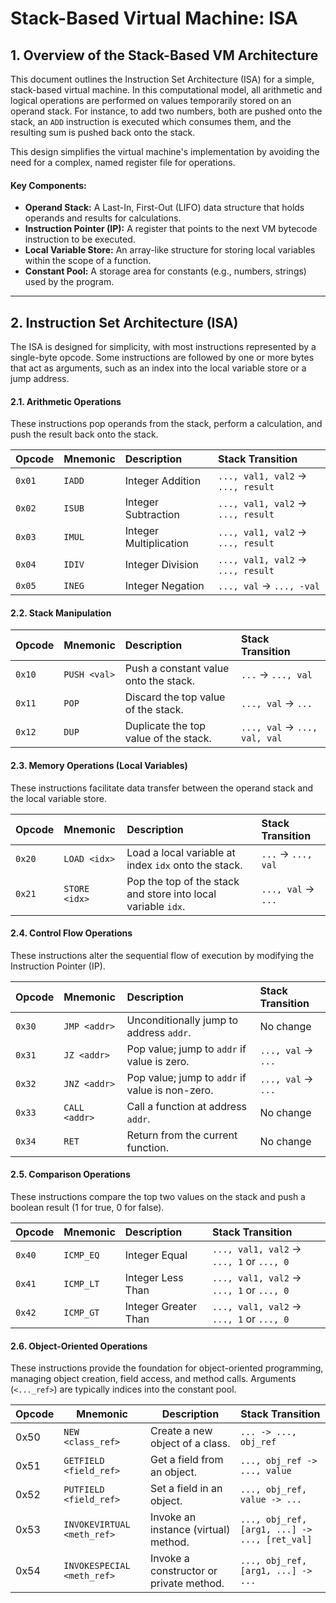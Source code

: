 # Stack-Based Virtual Machine: ISA

## 1. Overview of the Stack-Based VM Architecture

This document outlines the Instruction Set Architecture (ISA) for a simple, stack-based virtual machine. In this computational model, all arithmetic and logical operations are performed on values temporarily stored on an operand stack. For instance, to add two numbers, both are pushed onto the stack, an `ADD` instruction is executed which consumes them, and the resulting sum is pushed back onto the stack.

This design simplifies the virtual machine's implementation by avoiding the need for a complex, named register file for operations.

#### Key Components:

- **Operand Stack:** A Last-In, First-Out (LIFO) data structure that holds operands and results for calculations.
- **Instruction Pointer (IP):** A register that points to the next VM bytecode instruction to be executed.
- **Local Variable Store:** An array-like structure for storing local variables within the scope of a function.
- **Constant Pool:** A storage area for constants (e.g., numbers, strings) used by the program.

---

## 2. Instruction Set Architecture (ISA)

The ISA is designed for simplicity, with most instructions represented by a single-byte opcode. Some instructions are followed by one or more bytes that act as arguments, such as an index into the local variable store or a jump address.

#### 2.1. Arithmetic Operations

These instructions pop operands from the stack, perform a calculation, and push the result back onto the stack.

| Opcode | Mnemonic | Description            | Stack Transition                   |
| :----- | :------- | :--------------------- | :--------------------------------- |
| `0x01` | `IADD`   | Integer Addition       | `..., val1, val2` -> `..., result` |
| `0x02` | `ISUB`   | Integer Subtraction    | `..., val1, val2` -> `..., result` |
| `0x03` | `IMUL`   | Integer Multiplication | `..., val1, val2` -> `..., result` |
| `0x04` | `IDIV`   | Integer Division       | `..., val1, val2` -> `..., result` |
| `0x05` | `INEG`   | Integer Negation       | `..., val` -> `..., -val`          |

#### 2.2. Stack Manipulation

| Opcode | Mnemonic     | Description                           | Stack Transition              |
| :----- | :----------- | :------------------------------------ | :---------------------------- |
| `0x10` | `PUSH <val>` | Push a constant value onto the stack. | `...` -> `..., val`           |
| `0x11` | `POP`        | Discard the top value of the stack.   | `..., val` -> `...`           |
| `0x12` | `DUP`        | Duplicate the top value of the stack. | `..., val` -> `..., val, val` |

#### 2.3. Memory Operations (Local Variables)

These instructions facilitate data transfer between the operand stack and the local variable store.

| Opcode | Mnemonic      | Description                                                   | Stack Transition    |
| :----- | :------------ | :------------------------------------------------------------ | :------------------ |
| `0x20` | `LOAD <idx>`  | Load a local variable at index `idx` onto the stack.          | `...` -> `..., val` |
| `0x21` | `STORE <idx>` | Pop the top of the stack and store into local variable `idx`. | `..., val` -> `...` |

#### 2.4. Control Flow Operations

These instructions alter the sequential flow of execution by modifying the Instruction Pointer (IP).

| Opcode | Mnemonic      | Description                                     | Stack Transition    |
| :----- | :------------ | :---------------------------------------------- | :------------------ |
| `0x30` | `JMP <addr>`  | Unconditionally jump to address `addr`.         | No change           |
| `0x31` | `JZ <addr>`   | Pop value; jump to `addr` if value is zero.     | `..., val` -> `...` |
| `0x32` | `JNZ <addr>`  | Pop value; jump to `addr` if value is non-zero. | `..., val` -> `...` |
| `0x33` | `CALL <addr>` | Call a function at address `addr`.              | No change           |
| `0x34` | `RET`         | Return from the current function.               | No change           |

#### 2.5. Comparison Operations

These instructions compare the top two values on the stack and push a boolean result (1 for true, 0 for false).

| Opcode | Mnemonic  | Description          | Stack Transition                          |
| :----- | :-------- | :------------------- | :---------------------------------------- |
| `0x40` | `ICMP_EQ` | Integer Equal        | `..., val1, val2` -> `..., 1` or `..., 0` |
| `0x41` | `ICMP_LT` | Integer Less Than    | `..., val1, val2` -> `..., 1` or `..., 0` |
| `0x42` | `ICMP_GT` | Integer Greater Than | `..., val1, val2` -> `..., 1` or `..., 0` |

#### 2.6. Object-Oriented Operations

These instructions provide the foundation for object-oriented programming, managing object creation, field access, and method calls. Arguments (`<..._ref>`) are typically indices into the constant pool.

| Opcode | Mnemonic                   | Description                             | Stack Transition                              |
| ------ | -------------------------- | --------------------------------------- | --------------------------------------------- |
| 0x50   | `NEW <class_ref>`          | Create a new object of a class.         | `... -> ..., obj_ref`                         |
| 0x51   | `GETFIELD <field_ref>`     | Get a field from an object.             | `..., obj_ref -> ..., value`                  |
| 0x52   | `PUTFIELD <field_ref>`     | Set a field in an object.               | `..., obj_ref, value -> ...`                  |
| 0x53   | `INVOKEVIRTUAL <meth_ref>` | Invoke an instance (virtual) method.    | `..., obj_ref, [arg1, ...] -> ..., [ret_val]` |
| 0x54   | `INVOKESPECIAL <meth_ref>` | Invoke a constructor or private method. | `..., obj_ref, [arg1, ...] -> ...`            |

